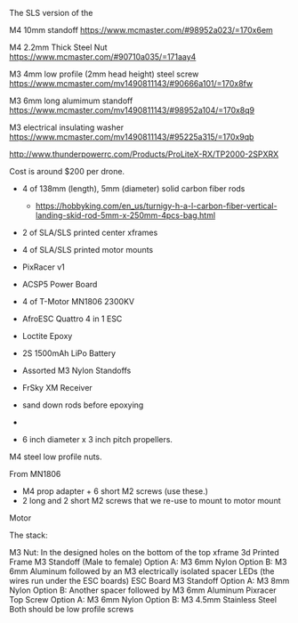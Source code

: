 The SLS version of the 



M4 10mm standoff
https://www.mcmaster.com/#98952a023/=170x6em

M4 2.2mm Thick Steel Nut
https://www.mcmaster.com/#90710a035/=171aay4


M3 4mm low profile (2mm head height) steel screw
https://www.mcmaster.com/mv1490811143/#90666a101/=170x8fw

M3 6mm long alumimum standoff
https://www.mcmaster.com/mv1490811143/#98952a104/=170x8q9

M3 electrical insulating washer
https://www.mcmaster.com/mv1490811143/#95225a315/=170x9qb

http://www.thunderpowerrc.com/Products/ProLiteX-RX/TP2000-2SPXRX


Cost is around $200 per drone.

- 4 of 138mm (length), 5mm (diameter) solid carbon fiber rods
	- https://hobbyking.com/en_us/turnigy-h-a-l-carbon-fiber-vertical-landing-skid-rod-5mm-x-250mm-4pcs-bag.html
- 2 of SLA/SLS printed center xframes
- 4 of SLA/SLS printed motor mounts
- PixRacer v1
- ACSP5 Power Board
- 4 of T-Motor MN1806 2300KV
- AfroESC Quattro 4 in 1 ESC
- Loctite Epoxy
- 2S 1500mAh LiPo Battery
- Assorted M3 Nylon Standoffs
- FrSky XM Receiver


- sand down rods before epoxying
- 

- 6 inch diameter x 3 inch pitch propellers.


M4 steel low profile nuts.


From MN1806
- M4 prop adapter + 6 short M2 screws (use these.)
- 2 long and 2 short M2 screws that we re-use to mount to motor mount

Motor 


The stack:

M3 Nut: In the designed holes on the bottom of the top xframe
3d Printed Frame
M3 Standoff (Male to female)
Option A: M3 6mm Nylon
Option B: M3 6mm Aluminum followed by an M3 electrically isolated spacer
LEDs (the wires run under the ESC boards)
ESC Board
M3 Standoff
Option A: M3 8mm Nylon
Option B: Another spacer followed by M3 6mm Aluminum
Pixracer
Top Screw
Option A: M3 6mm Nylon
Option B: M3 4.5mm Stainless Steel
Both should be low profile screws
